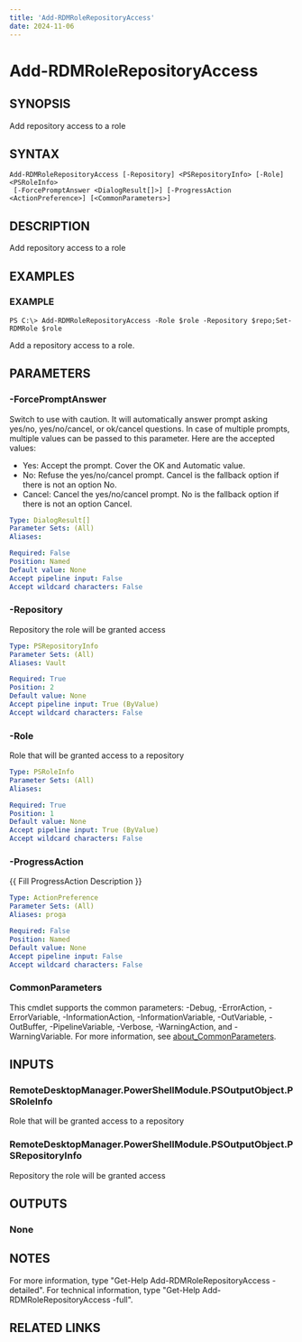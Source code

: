 ```yaml
---
title: 'Add-RDMRoleRepositoryAccess'
date: 2024-11-06
---
```



# Add-RDMRoleRepositoryAccess

## SYNOPSIS
Add repository access to a role

## SYNTAX

```
Add-RDMRoleRepositoryAccess [-Repository] <PSRepositoryInfo> [-Role] <PSRoleInfo>
 [-ForcePromptAnswer <DialogResult[]>] [-ProgressAction <ActionPreference>] [<CommonParameters>]
```

## DESCRIPTION
Add repository access to a role

## EXAMPLES

### EXAMPLE
```
PS C:\> Add-RDMRoleRepositoryAccess -Role $role -Repository $repo;Set-RDMRole $role
```

Add a repository access to a role.

## PARAMETERS

### -ForcePromptAnswer
Switch to use with caution.
It will automatically answer prompt asking yes/no, yes/no/cancel, or ok/cancel questions.
In case of multiple prompts, multiple values can be passed to this parameter.
Here are the accepted values:
- Yes: Accept the prompt.
Cover the OK and Automatic value.
- No: Refuse the yes/no/cancel prompt.
Cancel is the fallback option if there is not an option No.
- Cancel: Cancel the yes/no/cancel prompt.
No is the fallback option if there is not an option Cancel.

```yaml
Type: DialogResult[]
Parameter Sets: (All)
Aliases:

Required: False
Position: Named
Default value: None
Accept pipeline input: False
Accept wildcard characters: False
```

### -Repository
Repository the role will be granted access

```yaml
Type: PSRepositoryInfo
Parameter Sets: (All)
Aliases: Vault

Required: True
Position: 2
Default value: None
Accept pipeline input: True (ByValue)
Accept wildcard characters: False
```

### -Role
Role that will be granted access to a repository

```yaml
Type: PSRoleInfo
Parameter Sets: (All)
Aliases:

Required: True
Position: 1
Default value: None
Accept pipeline input: True (ByValue)
Accept wildcard characters: False
```

### -ProgressAction
{{ Fill ProgressAction Description }}

```yaml
Type: ActionPreference
Parameter Sets: (All)
Aliases: proga

Required: False
Position: Named
Default value: None
Accept pipeline input: False
Accept wildcard characters: False
```

### CommonParameters
This cmdlet supports the common parameters: -Debug, -ErrorAction, -ErrorVariable, -InformationAction, -InformationVariable, -OutVariable, -OutBuffer, -PipelineVariable, -Verbose, -WarningAction, and -WarningVariable. For more information, see [about_CommonParameters](http://go.microsoft.com/fwlink/?LinkID=113216).

## INPUTS

### RemoteDesktopManager.PowerShellModule.PSOutputObject.PSRoleInfo
Role that will be granted access to a repository

### RemoteDesktopManager.PowerShellModule.PSOutputObject.PSRepositoryInfo
Repository the role will be granted access

## OUTPUTS

### None
## NOTES
For more information, type "Get-Help Add-RDMRoleRepositoryAccess -detailed".
For technical information, type "Get-Help Add-RDMRoleRepositoryAccess -full".

## RELATED LINKS
